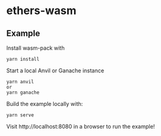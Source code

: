# ethers-wasm

## Example

Install wasm-pack with

    yarn install

Start a local Anvil or Ganache instance

    yarn anvil
    or
    yarn ganache

Build the example locally with:

    yarn serve

Visit http://localhost:8080 in a browser to run the example!
